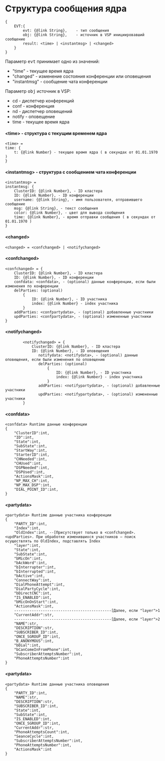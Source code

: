 # Структура сообщения ядра

    {
        EVT:{
            evt: {@link String},	- тип сообщения
            obj: {@link String},	- источник в VSP инициировавший сообщение
            result: <time> | <instantmsg> | <changed>
        }
    }
Параметр <tt>evt</tt> принимает одно из значений:

- "time"			- текущее время ядра
- "changed"		- изменение состояния конференции или оповещения
- "instantmsg"	- сообщение чата конференции

Параметр <tt>obj</tt> источник в VSP:

- cd		- диспетчер конференций
- conf	- конференция
- nd		- диспетчер оповещений
- notify	- оповещение
- time	- текущее время ядра

#### &lt;time&gt; - структура с текущим временем ядра
    <time> =
    time: {
        t: {@link Number} - текущее время ядра ( в секундах от 01.01.1970 )
    }

#### &lt;instantmsg&gt; - структура с сообщением чата конференции
    <instantmsg> =
    instantmsg: {
        ClusterID: {@link Number}, - ID кластера
        ID: {@link Number}, - ID конференции
        username: {@link String}, - имя пользователя, отправившего сообщение
        msg: {@link String}, - текст сообщения
        color: {@link Number}, - цвет для вывода сообщения
        time: {@link Number}, - время отправки сообщения ( в секундах от 01.01.1970 )
    }

#### &lt;changed&gt;
    <changed> = <confchanged> | <notifychanged>

#### &lt;confchanged&gt;
    <confchanged> = {
        ClusterID: {@link Number}, - ID кластера
        ID: {@link Number}, - ID конференции
        confdata: <confdata>, - (optional) данные конференции, если были изменения по конференции
        delParties: (optional)
            {
                ID: {@link Number}, - ID участника
                index: {@link Number} - index участника
            }
        addParties: <confpartydata>, - (optional) добавленные участники
        updParties: <confpartydata>, - (optional) измененные участники
    }

#### &lt;notifychanged&gt;
            <notifychanged> = {
                ClusterID: {@link Number}, - ID кластера
                ID: {@link Number}, - ID оповещения
			       notifydata: <notifydata>, - (optional) данные оповещения, если были изменения по оповещению
			       delParties: (optional)
			           {
			               ID: {@link Number}, - ID участника
			               index: {@link Number} - index участника
			           }
			       addParties: <notifypartydata>, - (optional) добавленные участники
			       updParties: <notifypartydata>, - (optional) измененные участники
            }

#### &lt;confdata&gt;
    <confdata> Runtime данные конференции
    {
        "ClusterID":int,
        "ID":int,
        "State":int,
        "SubState":int,
        "StartWay":int,
        "StarterID":int,
        "CHNeeded":int,
        "CHUsed":int,
        "DSPNeeded":int,
        "DSPUsed":int,
        "ActionsMask":int,
        "NP_MAX_CH":int,
        "NP_MAX_DSP":int,
        "DIAL_POINT_ID":int,
    }

#### &lt;partydata&gt;
    <partydata> Runtime данные участника конференции
    {
        "PARTY_ID":int,
        "Index":int,
        "OldIndex":int, --[Присутствует только в <confchanged>.<updParties>. При обработке изменившихся участников – поиск осуществлять по OldIndex, подставлять Index
        "layer":int,
        "State":int,
        "SubState":int,
        "bMicOn":int,
        "bAckWord":int,
        "bInterrupter":int,
        "bInterrupted":int,
        "bActive":int,
        "ConnectWay":int,
        "DialPhoneAttempt":int,
        "DialPartyCycle":int,
        "bDirectCNC":int,
        "IS_ENABLED":int,
        "bMicOnOnStart":int,
        "ActionsMask":int,
        --------------------------------------------[Далее, если "layer">1
        "CurrentAddr":str,
        --------------------------------------------[Далее, если "layer">2
        "NAME":str,
        "DESCRIPTION":str,
        "SUBSCRIBER_ID":int,
        "ONCE_SGROUP_ID":int,
        "B_ANONYMOUS":int,
        "bDial":int,
        "bCanComeInFromPhone":int,
        "SubscriberAttemptsNumber":int,
        "PhoneAttemptsNumber":int
    }

#### &lt;partydata&gt;
    <partydata> Runtime данные участника оповещения
    {
        "PARTY_ID":int,
        "NAME":str,
        "DESCRIPTION":str,
        "SUBSCRIBER_ID":int,
        "State":int,
        "SubState":int,
        "IS_ENABLED":int,
        "ONCE_SGROUP_ID":int,
        "CurrentAddr":str,
        "PhoneAttemptsCount":int,
        "SeanceCycle":int,
        "SubscriberAttemptsNumber":int,
        "PhoneAttemptsNumber":int,
        "ActionsMask":int
    }
